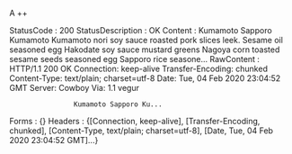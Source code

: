 A
++

StatusCode        : 200
StatusDescription : OK
Content           : Kumamoto Sapporo Kumamoto Kumamoto nori soy sauce roasted pork slices leek. Sesame oil seasoned egg Hakodate 
                    soy sauce mustard greens Nagoya corn toasted sesame seeds seasoned egg Sapporo rice seasone...
RawContent        : HTTP/1.1 200 OK
                    Connection: keep-alive
                    Transfer-Encoding: chunked
                    Content-Type: text/plain; charset=utf-8
                    Date: Tue, 04 Feb 2020 23:04:52 GMT
                    Server: Cowboy
                    Via: 1.1 vegur
                    
                    Kumamoto Sapporo Ku...
Forms             : {}
Headers           : {[Connection, keep-alive], [Transfer-Encoding, chunked], [Content-Type, text/plain; charset=utf-8], [Date, Tue, 
                    04 Feb 2020 23:04:52 GMT]...}




